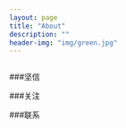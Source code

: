 ```yaml
---
layout: page
title: "About"
description: ""
header-img: "img/green.jpg"
---
```



<center>
    <p><img src="" align="center"></p>
</center>



###坚信




###关注




###联系



<center>
    <p><img src="" align="center"></p>
</center>






